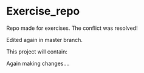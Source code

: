 # Exercise_repo
Repo made for exercises.
The conflict was resolved!


Edited again in master branch.

This project will contain:

Again making changes....
